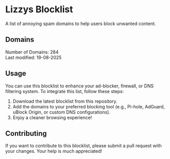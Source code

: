 # Lizzys Blocklist
 
A list of annoying spam domains to help users block unwanted content.<br>
 
## Domains
Number of Domains: 284<br>
Last modified: 19-08-2025<br>
 
## Usage
 
You can use this blocklist to enhance your ad-blocker, firewall, or DNS filtering system. To integrate this list, follow these steps:
1. Download the latest blocklist from this repository.
2. Add the domains to your preferred blocking tool (e.g., Pi-hole, AdGuard, uBlock Origin, or custom DNS configurations).
3. Enjoy a cleaner browsing experience!
 
## Contributing
 
If you want to contribute to this blocklist, please submit a pull request with your changes. Your help is much appreciated!
